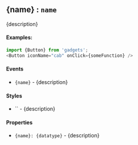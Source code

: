 <a name="module_{name}"></a>

## {name} : <code>name</code>
{description}

#### Examples:

```javascript
import {Button} from 'gadgets';
<Button iconName="cab" onClick={someFunction} />
```

#### Events
- `{name}` - {description}

#### Styles
- `` - {description}

#### Properties
- `{name}: {datatype}` - {description}


